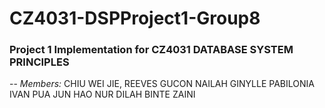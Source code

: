# CZ4031-DSPProject1-Group8
### Project 1 Implementation for CZ4031 DATABASE SYSTEM PRINCIPLES
--
*Members:*
CHIU WEI JIE, REEVES
GUCON NAILAH GINYLLE PABILONIA
IVAN PUA JUN HAO
NUR DILAH BINTE ZAINI
